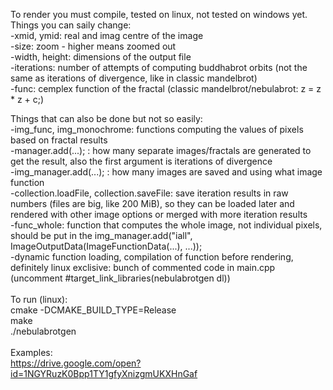 To render you must compile, tested on linux, not tested on windows yet.\
Things you can saily change:\
-xmid, ymid: real and imag centre of the image\
-size: zoom - higher means zoomed out\
-width, height: dimensions of the output file\
-iterations: number of attempts of computing buddhabrot orbits (not the same as iterations of divergence, like in classic mandelbrot)\
-func: cemplex function of the fractal (classic mandelbrot/nebulabrot: z = z * z + c;)

Things that can also be done but not so easily:\
-img_func, img_monochrome: functions computing the values of pixels based on fractal results\
-manager.add(...); : how many separate images/fractals are generated to get the result, also the first argument is iterations of divergence\
-img_manager.add(...); : how many images are saved and using what image function\
-collection.loadFile, collection.saveFile: save iteration results in raw numbers (files are big, like 200 MiB), so they can be loaded later and rendered with other image options or merged with more iteration results\
-func_whole: function that computes the whole image, not individual pixels, should be put in the img_manager.add("iall", ImageOutputData(ImageFunctionData(...), ...));\
-dynamic function loading, compilation of function before rendering, definitely linux exclisive: bunch of commented code in main.cpp (uncomment #target_link_libraries(nebulabrotgen dl))\
\
To run (linux):\
cmake -DCMAKE_BUILD_TYPE=Release\
make\
./nebulabrotgen\
\
Examples:\
https://drive.google.com/open?id=1NGYRuzK0Bpp1TY1gfyXnizgmUKXHnGaf
